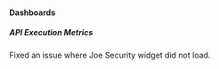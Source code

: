 
#### Dashboards

##### API Execution Metrics

Fixed an issue where Joe Security widget did not load. 
